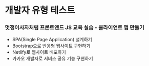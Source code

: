 # 개발자 유형 테스트

### 멋쟁이사자처럼 프론트엔드 JS 교육 실습 - 클라이언트 앱 만들기

- SPA(Single Page Application) 설계하기
- Bootstrap으로 반응형 웹사이트 구현하기
- Netlify로 웹사이트 배포하기
- 카카오 개발자로 서비스 공유 기능 구현하기
